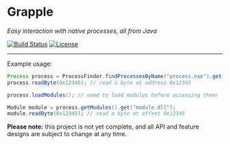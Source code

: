 # Grapple

_Easy interaction with native processes, all from Java_

[![Build Status](https://travis-ci.org/Jire/grapple.svg?branch=master)](https://travis-ci.org/Jire/grapple)
[![License](https://img.shields.io/github/license/Jire/grapple.svg)](https://github.com/Jire/grapple/blob/master/LICENSE.txt)

---

Example usage:

```java
Process process = ProcessFinder.findProcessesByName("process.exe").get(0);
process.readByte(0x12345); // read a byte at address 0x12345

process.loadModules(); // need to load modules before accessing them!

Module module = process.getModules().get("module.dll");
module.readByte(0x12345); // read a byte at offset 0x12345
```

**Please note:** this project is not yet complete, and all API and feature designs 
are subject to change at any time.